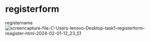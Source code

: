 # registerform
 registername
![screencapture-file-C-Users-lenovo-Desktop-task1-registerform-reagister-html-2024-02-01-12_23_51](https://github.com/sahuabhisek/registerform/assets/155800734/494d83a0-6770-4b77-81f4-1edceefaf58e)
